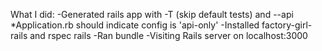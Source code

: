 What I did:
-Generated rails app with -T (skip default tests) and --api
*Application.rb should indicate config is 'api-only'
-Installed factory-girl-rails and rspec rails
-Ran bundle
-Visiting Rails server on localhost:3000
